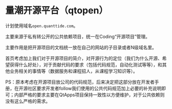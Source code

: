 # 量潮开源平台（qtopen）

计划使用域名`open.quanttide.com`。

主要来源于私有转公开的公共依赖项目，统一在Coding“开源项目”管理。

主要作用是把开源项目的文档统一放在自己的网站的子目录或者N级域名里。

首页考虑加上我们对于开源项目的简介，对开源行为的定位（我们为什么开源、希望获得什么好处），对于贡献代码的要求（包括代码规范，自动化测试等等），和其他业务相关的事情等（数据服务和课程招人，从课程学习知识等）。

PS：原本考虑在开源项目放公司的代码规范，后来决定把这部分放在开发者手册，在开源社区要求开发者follow我们使用的公共代码规范加上必要的补充说明即可；内部严格的要求主要在QtApps项目保持一致性以方便维护，对于公共依赖则没有这么严格的需求。